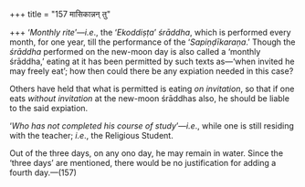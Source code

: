 +++
title = "157 मासिकान्नन् तु"

+++
‘*Monthly rite*’—*i.e*., the ‘*Ekoddiṣṭa*’ *śrāddha*, which is performed
every month, for one year, till the performance of the
‘*Sapiṇḍīkaraṇa*.’ Though the *śrāddha* performed on the new-moon day is
also called a ‘monthly śrāddha,’ eating at it has been permitted by such
texts as—‘when invited he may freely eat’; how then could there be any
expiation needed in this case?

Others have held that what is permitted is eating *on invitation*, so
that if one eats *without invitation* at the new-moon śrāddhas also, he
should be liable to the said expiation.

‘*Who has not completed his course of study*’—*i.e*., while one is still
residing with the teacher; *i.e*., the Religious Student.

Out of the three days, on any ono day, he may remain in water. Since the
‘three days’ are mentioned, there would be no justification for adding a
fourth day.—(157)


